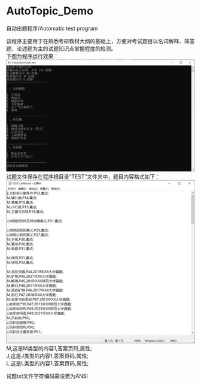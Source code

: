 # AutoTopic_Demo
自动出题程序/Automatic test program  
  
该程序主要用于在熟悉考研教材大纲的基础上，方便对考试题目以名词解释、简答题、论述题为主的试题知识点掌握程度的检测。  
下图为程序运行效果：  
![image](https://github.com/ChengLion/AutoTopic_Demo/blob/main/pic/AutoTopic_AaKfnSDQ2Z.png)
试题文件保存在程序根目录“TEST”文件夹中，题目内容格式如下：  
![image](https://github.com/ChengLion/AutoTopic_Demo/blob/main/pic/notepad_i1oRkUbDFZ.png)
M,这是M类型的内容1,答案页码,属性;  
J,这是J类型的内容1,答案页码,属性;  
L,这是L类型的内容1,答案页码,属性;  

试题txt文件字符编码需设置为ANSI
